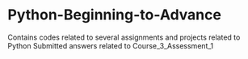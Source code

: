 # Python-Beginning-to-Advance
Contains codes related to several assignments and projects related to Python
Submitted answers related to Course_3_Assessment_1
